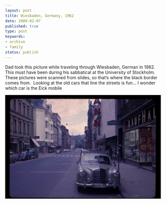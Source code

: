 ```yaml
---
layout: post
title: Wiesbaden, Germany, 1962
date: 2009-02-07
published: true
type: post
keywords:
- archive
- family
status: publish
---
```

Dad took this picture while traveling through Wiesbaden, German in 1962.  This must have been during his sabbatical at the University of Stockholm.  These pictures were scanned from slides, so that’s where the black border comes from.  Looking at the old cars that line the streets is fun… I wonder which car is the Eick mobile

![](/assets/images/2006/2006-12-17/germany-1962.jpg "Wiesbaden Germany, 1962" )
